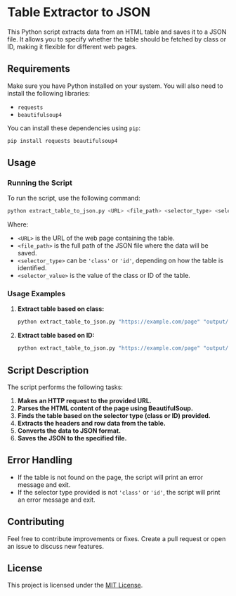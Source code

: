 # Table Extractor to JSON

This Python script extracts data from an HTML table and saves it to a JSON file. It allows you to specify whether the table should be fetched by class or ID, making it flexible for different web pages.

## Requirements

Make sure you have Python installed on your system. You will also need to install the following libraries:

- `requests`
- `beautifulsoup4`

You can install these dependencies using `pip`:

```bash
pip install requests beautifulsoup4
```

## Usage

### Running the Script

To run the script, use the following command:

```bash
python extract_table_to_json.py <URL> <file_path> <selector_type> <selector_value>
```

Where:
- `<URL>` is the URL of the web page containing the table.
- `<file_path>` is the full path of the JSON file where the data will be saved.
- `<selector_type>` can be `'class'` or `'id'`, depending on how the table is identified.
- `<selector_value>` is the value of the class or ID of the table.

### Usage Examples

1. **Extract table based on class:**

   ```bash
   python extract_table_to_json.py "https://example.com/page" "output/table_data.json" "class" "table-class-name"
   ```

2. **Extract table based on ID:**

   ```bash
   python extract_table_to_json.py "https://example.com/page" "output/table_data.json" "id" "table-id-name"
   ```

## Script Description

The script performs the following tasks:

1. **Makes an HTTP request to the provided URL.**
2. **Parses the HTML content of the page using BeautifulSoup.**
3. **Finds the table based on the selector type (class or ID) provided.**
4. **Extracts the headers and row data from the table.**
5. **Converts the data to JSON format.**
6. **Saves the JSON to the specified file.**

## Error Handling

- If the table is not found on the page, the script will print an error message and exit.
- If the selector type provided is not `'class'` or `'id'`, the script will print an error message and exit.

## Contributing

Feel free to contribute improvements or fixes. Create a pull request or open an issue to discuss new features.

## License

This project is licensed under the [MIT License](LICENSE).